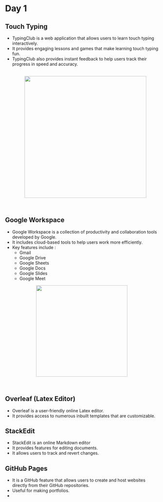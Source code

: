 # Day 1
## Touch Typing
* TypingClub is a web application that allows users to learn touch typing interactively.
* It provides engaging lessons and games that make learning touch typing fun.
* TypingClub also provides instant feedback to help users track their progress in speed and accuracy.
  <p align="center">
    <br>
  <img src="https://github.com/user-attachments/assets/3bc0a82a-985e-4cd6-a89c-b29eccdd91a0" width="400" />
  </p>
  <br>
  
## Google Workspace
*  Google Workspace is a collection of productivity and collaboration tools developed by Google.
*  It includes cloud-based tools to help users work more efficiently.
*  Key features include :
   - Gmail
   - Google Drive
   - Google Sheets
   - Google Docs
   - Google Slides
   - Google Meet
  <p align="center">
  
  <img src="https://github.com/user-attachments/assets/9ca9cba6-8dac-4123-b21a-76f77570d566" width="300" />
  </p>
  <br>

## Overleaf (Latex Editor)
* Overleaf is a user-friendly online Latex editor.
* It provides access to numerous inbuilt templates that are customizable.

## StackEdit
* StackEdit is an online Markdown editor
* It provides features for editing documents.
* It allows users to track and revert changes.

## GitHub Pages 
* It is a GitHub feature that allows users to create and host websites directly from their GitHub repositories.
* Useful for making portfolios.
* 




